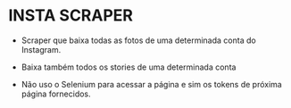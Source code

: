 # INSTA SCRAPER

- Scraper que baixa todas as fotos de uma determinada conta do Instagram.

- Baixa também todos os stories de uma determinada conta

- Não uso o Selenium para acessar a página e sim os tokens de próxima página fornecidos.
